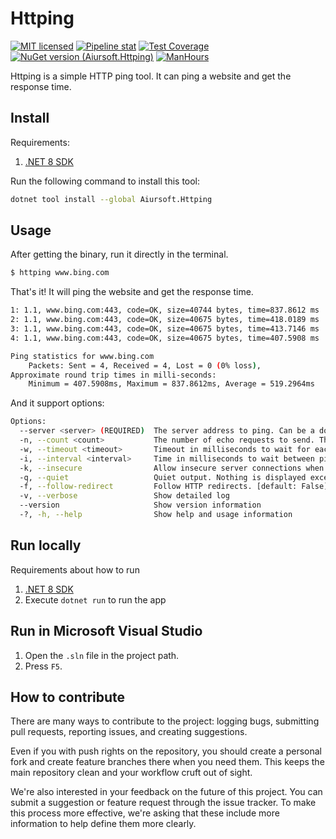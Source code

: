 # Httping

[![MIT licensed](https://img.shields.io/badge/license-MIT-blue.svg)](https://gitlab.aiursoft.cn/aiursoft/httping/-/blob/master/LICENSE)
[![Pipeline stat](https://gitlab.aiursoft.cn/aiursoft/httping/badges/master/pipeline.svg)](https://gitlab.aiursoft.cn/aiursoft/httping/-/pipelines)
[![Test Coverage](https://gitlab.aiursoft.cn/aiursoft/httping/badges/master/coverage.svg)](https://gitlab.aiursoft.cn/aiursoft/httping/-/pipelines)
[![NuGet version (Aiursoft.Httping)](https://img.shields.io/nuget/v/Aiursoft.Httping.svg)](https://www.nuget.org/packages/Aiursoft.Httping/)
[![ManHours](https://manhours.aiursoft.cn/r/gitlab.aiursoft.cn/aiursoft/httping.svg)](https://gitlab.aiursoft.cn/aiursoft/httping/-/commits/master?ref_type=heads)

Httping is a simple HTTP ping tool. It can ping a website and get the response time.

## Install

Requirements:

1. [.NET 8 SDK](http://dot.net/)

Run the following command to install this tool:

```bash
dotnet tool install --global Aiursoft.Httping
```

## Usage

After getting the binary, run it directly in the terminal.

```bash
$ httping www.bing.com
```

That's it! It will ping the website and get the response time.

```bash
1: 1.1, www.bing.com:443, code=OK, size=40744 bytes, time=837.8612 ms
2: 1.1, www.bing.com:443, code=OK, size=40675 bytes, time=418.0189 ms
3: 1.1, www.bing.com:443, code=OK, size=40675 bytes, time=413.7146 ms
4: 1.1, www.bing.com:443, code=OK, size=40675 bytes, time=407.5908 ms

Ping statistics for www.bing.com
    Packets: Sent = 4, Received = 4, Lost = 0 (0% loss),
Approximate round trip times in milli-seconds:
    Minimum = 407.5908ms, Maximum = 837.8612ms, Average = 519.2964ms
```

And it support options:

```bash
Options:
  --server <server> (REQUIRED)  The server address to ping. Can be a domain name or an IP address.
  -n, --count <count>           The number of echo requests to send. The default is 4. [default: 4]
  -w, --timeout <timeout>       Timeout in milliseconds to wait for each reply. The default is 5000. [default: 5000]
  -i, --interval <interval>     Time in milliseconds to wait between pings. The default is 1000. [default: 1000]
  -k, --insecure                Allow insecure server connections when using SSL. [default: False]
  -q, --quiet                   Quiet output. Nothing is displayed except the summary lines at startup time and when finished. [default: False]
  -f, --follow-redirect         Follow HTTP redirects. [default: False]
  -v, --verbose                 Show detailed log
  --version                     Show version information
  -?, -h, --help                Show help and usage information
```

## Run locally

Requirements about how to run

1. [.NET 8 SDK](http://dot.net/)
2. Execute `dotnet run` to run the app

## Run in Microsoft Visual Studio

1. Open the `.sln` file in the project path.
2. Press `F5`.

## How to contribute

There are many ways to contribute to the project: logging bugs, submitting pull requests, reporting issues, and creating suggestions.

Even if you with push rights on the repository, you should create a personal fork and create feature branches there when you need them. This keeps the main repository clean and your workflow cruft out of sight.

We're also interested in your feedback on the future of this project. You can submit a suggestion or feature request through the issue tracker. To make this process more effective, we're asking that these include more information to help define them more clearly.
